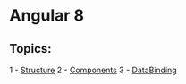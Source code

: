# Angular 8

## Topics:

1 - [Structure](https://github.com/AlexandreYembo/angular8/blob/master/docs/1-Structure.md) 
2 - [Components](https://github.com/AlexandreYembo/angular8/blob/master/docs/2-Components.md) 
3 - [DataBinding](https://github.com/AlexandreYembo/angular8/blob/master/docs/3-DataBinding.md) 